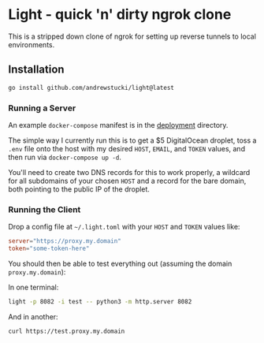 # Light - quick 'n' dirty ngrok clone

This is a stripped down clone of ngrok for setting 
up reverse tunnels to local environments.

## Installation

```bash
go install github.com/andrewstucki/light@latest
```

### Running a Server

An example `docker-compose` manifest is in the [deployment](./deployment) directory.

The simple way I currently run this is to get a $5 DigitalOcean droplet, toss a `.env` file onto the host with my desired `HOST`, `EMAIL`, and `TOKEN` values, and then run via `docker-compose up -d`.

You'll need to create two DNS records for this to work properly, a wildcard for all subdomains of your chosen `HOST` and a record for the bare domain, both pointing to the public IP of the droplet.

### Running the Client

Drop a config file at `~/.light.toml` with your `HOST` and `TOKEN` values like:

```toml
server="https://proxy.my.domain"
token="some-token-here"
```

You should then be able to test everything out (assuming the domain `proxy.my.domain`):

In one terminal:

```bash
light -p 8082 -i test -- python3 -m http.server 8082
```

And in another:

```bash
curl https://test.proxy.my.domain
```